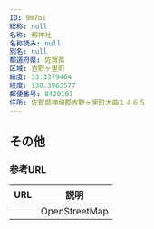 ```yaml
---
ID: 9m7os
総称: null
名称: 籾神社
名称読み: null
別名: null
都道府県: 佐賀県
区域: 吉野ヶ里町
緯度: 33.3379464
経度: 130.3963577
郵便番号: 8420103
住所: 佐賀県神埼郡吉野ヶ里町大曲１４６５
---
```


## その他

### 参考URL

| URL | 説明          |
| --- | ------------- |
|     | OpenStreetMap |
